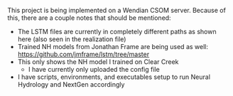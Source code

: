 This project is being implemented on a Wendian CSOM server. Because of this, there
are a couple notes that should be mentioned:

- The LSTM files are currently in completely different paths as shown here (also seen in the realization file)
- Trained NH models from Jonathan Frame are being used as well: https://github.com/jmframe/lstm/tree/master
- This only shows the NH model I trained on Clear Creek
  - I have currently only uploaded the config file
- I have scripts, environments, and executables setup to run Neural Hydrology and NextGen accordingly
